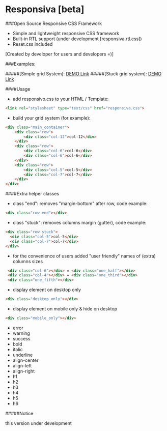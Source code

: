 # Responsiva [beta]
###Open Source Responsive CSS Framework

- Simple and lightweight responsive CSS framework
- Built-in RTL support (under development [responsiva.rtl.css])
- Reset.css included

[Created by developer for users and developers =)]

###Examples:

#####[Simple grid System]: <a href="http://vol4ikman.github.io/responsiva/responsiva-simple" target="_blank">DEMO Link</a>
#####[Stuck grid system]: <a href="http://vol4ikman.github.io/responsiva/responsiva-stuck-grid" target="_blank">DEMO Link</a>

####Usage

- add responsivo.css to your HTML / Template: 
```html
<link rel="stylesheet" type="text/css" href="responsiva.css">
```
- build your grid system (for example):
``` html
<div class="main_container">
	<div class="row">		
		<div class="col-12">col-12</div>
	</div>
	<div class="row">		
		<div class="col-6">col-6</div>
		<div class="col-6">col-6</div>
	</div>
	<div class="row">		
		<div class="col-5">col-5</div>
		<div class="col-7">col-7</div>
	</div>				
</div>
```

####Extra helper classes

- class "end": removes "margin-bottom" after row, code example:
```html
<div class="row end"></div>
```
- class "stuck": removes columns margin (gutter), code example:
```html
<div class="row stuck">
  <div class="col-5">col-5</div>
  <div class="col-7">col-7</div>
</div>
```
- for the convenience of users added "user friendly" names of (extra) columns sizes
```html
 <div class="col-6"></div> = <div class="one_half"></div>
 <div class="col-4"></div> = <div class="one_third"></div>
 <div class="one_fifth"></div> 
```
- display element on desktop only
```html
<div class="desktop_only"></div>
```
- display element on mobile only & hide on desktop
```html
<div class="mobile_only"></div>
```
- error
- warning
- success
- bold
- italic
- underline
- align-center
- align-left
- align-right
- h1
- h2
- h3
- h4
- h5
- h6


#####Notice

this version under development
